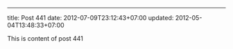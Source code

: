 ---
title: Post 441
date: 2012-07-09T23:12:43+07:00
updated: 2012-05-04T13:48:33+07:00

This is content of post 441
